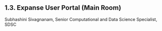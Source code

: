 ## 1.3. Expanse User Portal (Main Room)
Subhashini Sivagnanam, Senior Computational and Data Science Specialist, SDSC
